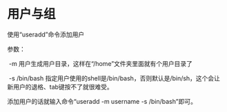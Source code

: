 # 用户与组

  使用“useradd”命令添加用户

  参数：  

​		-m 用户生成用户目录，这样在“/home”文件夹里面就有个用户目录了

​		-s /bin/bash  指定用户使用的shell是/bin/bash，否则默认是/bin/sh，这个会让新用户的退格、tab键按不了就很难受。

  添加用户的话就输入命令“useradd -m username -s /bin/bash”即可。

